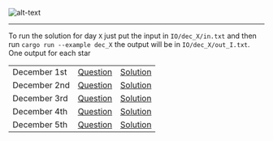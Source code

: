 ![alt-text](https://raw.githubusercontent.com/orfeasa/advent-of-code-2022/master/header.png)

---

To run the solution for day `X` just put the input in `IO/dec_X/in.txt` and then run `cargo run --example dec_X` the output will be in `IO/dec_X/out_I.txt`. One output for each star

||||
|-|-|-|
|December 1st|[Question](https://adventofcode.com/2022/day/1) |[Solution](https://github.com/tStreichenberger/aoc_22/blob/main/src/dec_1.rs)|
|December 2nd|[Question](https://adventofcode.com/2022/day/2) |[Solution](https://github.com/tStreichenberger/aoc_22/blob/main/src/dec_2.rs)|
|December 3rd|[Question](https://adventofcode.com/2022/day/3) |[Solution](https://github.com/tStreichenberger/aoc_22/blob/main/src/dec_3.rs)|
|December 4th|[Question](https://adventofcode.com/2022/day/4) |[Solution](https://github.com/tStreichenberger/aoc_22/blob/main/src/dec_4.rs)|
|December 5th|[Question](https://adventofcode.com/2022/day/5) |[Solution](https://github.com/tStreichenberger/aoc_22/blob/main/src/dec_5.rs)|